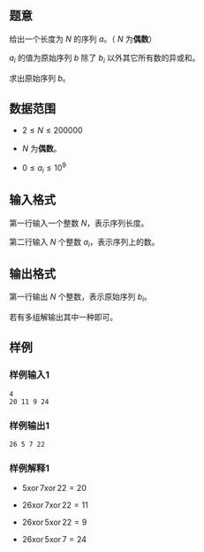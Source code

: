 ## 题意

给出一个长度为 $N$ 的序列 $a$。（ $N$ 为**偶数**）

$a_i$ 的值为原始序列 $b$ 除了 $b_i$ 以外其它所有数的异或和。

求出原始序列 $b$。

## 数据范围

- $2 \leq N \leq 200000$

- $N$ 为**偶数**。

- $0 \leq a_i \leq 10^9$

## 输入格式

第一行输入一个整数 $N$，表示序列长度。

第二行输入 $N$ 个整数 $a_i$，表示序列上的数。

## 输出格式

第一行输出 $N$ 个整数，表示原始序列 $b_i$。

若有多组解输出其中一种即可。

## 样例

### 样例输入1

```
4
20 11 9 24
```

### 样例输出1

```
26 5 7 22
```

### 样例解释1

- $5 \operatorname{xor} 7 \operatorname{xor} 22 = 20$

- $26 \operatorname{xor} 7 \operatorname{xor} 22 = 11$

- $26 \operatorname{xor} 5 \operatorname{xor} 22 = 9$

- $26 \operatorname{xor} 5 \operatorname{xor} 7 = 24$